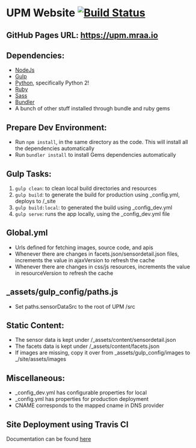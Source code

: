 # UPM Website [![Build Status](https://travis-ci.org/intel-iot-devkit/upm-site.svg?branch=master)](https://travis-ci.org/intel-iot-devkit/upm-site)

## GitHub Pages URL: https://upm.mraa.io
## Dependencies:
* [NodeJs](https://nodejs.org/en/)
* [Gulp](https://github.com/gulpjs/gulp)
* [Python](https://www.python.org/), specifically Python 2!
* [Ruby](https://www.ruby-lang.org/en/)
* [Sass](http://sass-lang.com/)
* [Bundler](http://bundler.io/)
* A bunch of other stuff installed through bundle and ruby gems

## Prepare Dev Environment:
* Run `npm install`, in the same directory as the code. This will install all the  dependencies automatically
* Run `bundler install` to install Gems dependencies automatically

## Gulp Tasks:
1. `gulp clean`: to clean local build directories and resources
2. `gulp build`: to generate the build for production using _config.yml, deploys to /_site
3. `gulp build:local`: to generated the build using _config_dev.yml
4. `gulp serve`: runs the app locally, using the _config_dev.yml file

## Global.yml
* Urls defined for fetching images, source code, and apis
* Whenever there are changes in facets.json/sensordetail.json files, increments the value in ajaxVersion to refresh the cache
* Whenever there are changes in css/js resources, increments the value in resourceVersion to refresh the cache

## _assets/gulp_config/paths.js
* Set paths.sensorDataSrc to the root of UPM /src

## Static Content:
* The sensor data is kept under /_assets/content/sensordetail.json
* The facets data is kept under /_assets/content/facets.json
* If images are missing, copy it over from _assets/gulp_config/images to _/site/assets/images

## Miscellaneous:
* _config_dev.yml has configurable properties for local
* _config.yml has properties for production deployment
* CNAME corresponds to the mapped cname in DNS provider

## Site Deployment using Travis CI

Documentation can be found [here](https://docs.travis-ci.com/user/deployment/pages/)
